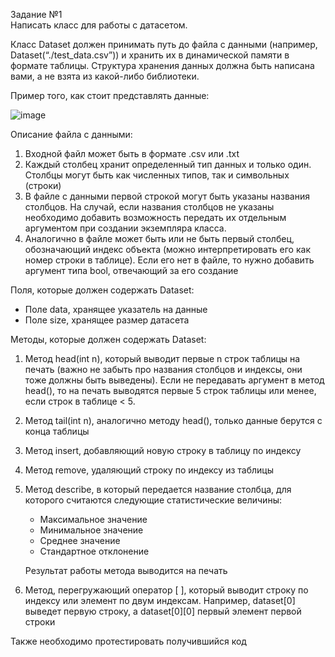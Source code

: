 Задание №1  
Написать класс для работы с датасетом.  

Класс Dataset должен принимать путь до файла с данными (например, Dataset(“./test_data.csv”)) и хранить их в динамической памяти в формате таблицы. Структура хранения данных должна быть написана вами, а не взята из какой-либо библиотеки.     

Пример того, как стоит представлять данные:

![image](https://github.com/user-attachments/assets/b77721c7-5371-433b-b857-04d7316ab4fa)



Описание файла с данными:   
1. Входной файл может быть в формате .csv или .txt     
2. Каждый столбец хранит определенный тип данных и только один. Столбцы могут быть как численных типов, так и символьных (строки)   
3. В файле с данными первой строкой могут быть указаны названия столбцов. На случай, если названия столбцов не указаны необходимо добавить возможность передать их отдельным аргументом при создании экземпляра класса.     
4. Аналогично в файле может быть или не быть первый столбец, обозначающий индекс объекта (можно интерпретировать его как номер строки в таблице). Если его нет в файле, то нужно добавить аргумент типа bool, отвечающий за его создание

Поля, которые должен содержать Dataset: 
* Поле data, хранящее указатель на данные
* Поле size, хранящее размер датасета

Методы, которые должен содержать Dataset:
1. Метод head(int n), который выводит первые n строк таблицы на печать (важно не забыть про названия столбцов и индексы, они тоже должны быть выведены). Если не передавать аргумент в метод head(), то на печать выводятся первые 5 строк таблицы или менее, если строк в таблице < 5. 
2. Метод tail(int n), аналогично методу head(), только данные берутся с конца таблицы 
3. Метод insert, добавляющий новую строку в таблицу по индексу
4. Метод remove, удаляющий строку по индексу из таблицы
5. Метод describe, в который передается название столбца, для которого считаются следующие статистические величины:
    * Максимальное значение
    * Минимальное значение
    * Среднее значение
    * Стандартное отклонение        

    Результат работы метода выводится на печать
6. Метод, перегружающий оператор [ ], который выводит строку по индексу или элемент по двум индексам. Например, dataset[0] выведет первую строку, а dataset[0][0] первый элемент первой строки

Также необходимо протестировать получившийся код
 

